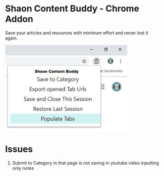 # Shaon Content Buddy - Chrome Addon
Save your articles and resources with minimum effort and never lost it again.

[![Screenshot](/screenshot.png?raw=true "Optional Title")](https://www.facebook.com/shaon.majumder)

# Issues
1. Submit to Category in that page is not saving in youtube video inputting only notes

